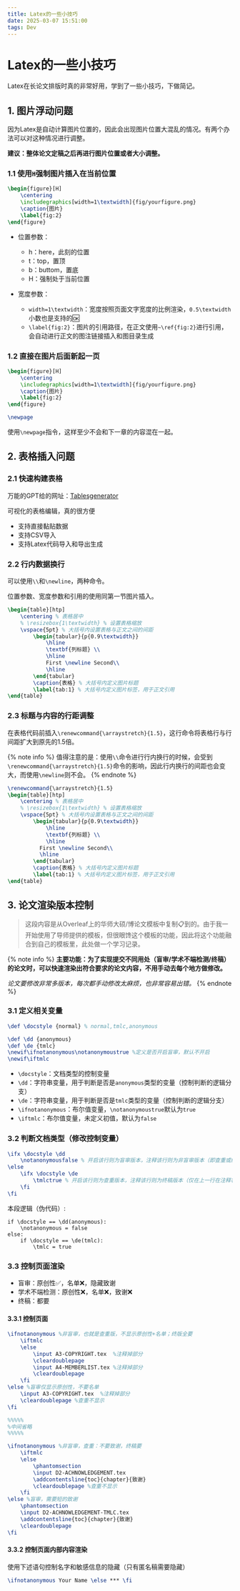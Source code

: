 ```yaml
---
title: Latex的一些小技巧
date: 2025-03-07 15:51:00
tags: Dev
---
```


# Latex的一些小技巧

Latex在长论文排版时真的非常好用，学到了一些小技巧，下做简记。

## 1. 图片浮动问题

因为Latex是自动计算图片位置的，因此会出现图片位置大混乱的情况。有两个办法可以对这种情况进行调整。

**建议：整体论文定稿之后再进行图片位置或者大小调整。**

### 1.1 使用`H`强制图片插入在当前位置

```Latex
\begin{figure}[H]
    \centering
    \includegraphics[width=1\textwidth]{fig/yourfigure.png}
    \caption{图片}
    \label{fig:2}
\end{figure}
```
  
- 位置参数：
    - h：here，此刻的位置
    - t：top，置顶
    - b：buttom，置底
    - H：强制处于当前位置

- 宽度参数：
    - `width=1\textwidth`：宽度按照页面文字宽度的比例渲染，`0.5\textwidth`小数也是支持的🆗
    - `\label{fig:2}`：图片的引用路径，在正文使用`~\ref{fig:2}`进行引用，会自动进行正文的图注链接插入和图目录生成

### 1.2 直接在图片后面新起一页


```Latex
\begin{figure}[H]
    \centering
    \includegraphics[width=1\textwidth]{fig/yourfigure.png}
    \caption{图片}
    \label{fig:2}
\end{figure}

\newpage
```

使用`\newpage`指令，这样至少不会和下一章的内容混在一起。

## 2. 表格插入问题

### 2.1 快速构建表格

万能的GPT给的网址：[Tablesgenerator](https://www.tablesgenerator.com/)

可视化的表格编辑，真的很方便

- 支持直接黏贴数据
- 支持CSV导入
- 支持Latex代码导入和导出生成

### 2.2 行内数据换行

可以使用`\\`和`\newline`，两种命令。

位置参数、宽度参数和引用的使用同第一节图片插入。

```Latex
\begin{table}[htp]
	\centering % 表格居中
    % \resizebox{1\textwidth} % 设置表格缩放
	\vspace{5pt} % 大括号内设置表格与正文之间的间距
        \begin{tabular}{p{0.9\textwidth}}
            \hline
            \textbf{列标题} \\
            \hline
            First \newline Second\\
            \hline
        \end{tabular}
        \caption{表格} % 大括号内定义图片标题
        \label{tab:1} % 大括号内定义图片标签，用于正文引用
\end{table}
```

### 2.3 标题与内容的行距调整

在表格代码前插入`\renewcommand{\arraystretch}{1.5}`，这行命令将表格行与行间距扩大到原先的1.5倍。

{% note info %}
值得注意的是：使用`\\`命令进行行内换行的时候，会受到`\renewcommand{\arraystretch}{1.5}`命令的影响，因此行内换行的间距也会变大，而使用`\newline`则不会。
{% endnote %}

```Latex
\renewcommand{\arraystretch}{1.5}
\begin{table}[htp]
	\centering % 表格居中
    % \resizebox{1\textwidth} % 设置表格缩放
	\vspace{5pt} % 大括号内设置表格与正文之间的间距
        \begin{tabular}{p{0.9\textwidth}}
            \hline
            \textbf{列标题} \\
            \hline
          First \newline Second\\
          \hline
        \end{tabular}
        \caption{表格} % 大括号内定义图片标题
        \label{tab:1} % 大括号内定义图片标签，用于正文引用
\end{table}

```

## 3. 论文渲染版本控制

> 这段内容是从Overleaf上的华师大硕/博论文模板中复制📋到的。由于我一开始使用了导师提供的模板，但很眼馋这个模板的功能，因此将这个功能融合到自己的模板里，此处做一个学习记录。

{% note info %}
**主要功能：为了实现提交不同用处（盲审/学术不端检测/终稿）的论文时，可以快速渲染出符合要求的论文内容，不用手动去每个地方做修改。**

*论文要修改非常多版本，每次都手动修改太麻烦，也非常容易出错。*
{% endnote %}

### 3.1 定义相关变量

```Latex
\def \docstyle {normal} % normal,tmlc,anonymous

\def \dd {anonymous}
\def \de {tmlc}
\newif\ifnotanonymous\notanonymoustrue %定义是否开启盲审，默认不开启
\newif\iftmlc
```

- `\docstyle`：文档类型的控制变量
- `\dd`：字符串变量，用于判断是否是`anonymous`类型的变量（控制判断的逻辑分支）
- `\de`：字符串变量，用于判断是否是`tmlc`类型的变量（控制判断的逻辑分支）
- `\ifnotanonymous`：布尔值变量，`\notanonymoustrue`默认为`true`
- `\iftmlc`：布尔值变量，未定义初值，默认为`false`

### 3.2 判断文档类型（修改控制变量）

```Latex
\ifx \docstyle \dd
    \notanonymousfalse % 开启该行则为盲审版本，注释该行则为非盲审版本（即查重或终稿版本）
\else
    \ifx \docstyle \de
        \tmlctrue % 开启该行则为查重版本，注释该行则为终稿版本（仅在上一行在注释状态下有效）
    \fi
\fi
```

本段逻辑（伪代码）:

```
if \docstyle == \dd(anonymous):
    \notanonymous = false
else:
    if \docstyle == \de(tmlc):
        \tmlc = true
```
### 3.3 控制页面渲染

- 盲审：原创性✅，名单❌，隐藏致谢
- 学术不端检测：原创性❌，名单❌，致谢❌
- 终稿：都要

#### 3.3.1 控制页面
```Latex
\ifnotanonymous %非盲审，也就是查重版，不显示原创性+名单；终版全要
    \iftmlc
    \else
        \input A3-COPYRIGHT.tex  %注释掉部分
        \cleardoublepage
        \input A4-MEMBERLIST.tex %注释掉部分
        \cleardoublepage
    \fi
\else %盲审仅显示原创性，不要名单
    \input A3-COPYRIGHT.tex  %注释掉部分
    \cleardoublepage %查重不显示
\fi

%%%%%
%中间省略
%%%%%

\ifnotanonymous %非盲审，查重：不要致谢，终稿要
    \iftmlc
    \else
        \phantomsection
        \input D2-ACHNOWLEDGEMENT.tex
        \addcontentsline{toc}{chapter}{致谢}
        \cleardoublepage %查重不显示
    \fi
\else %盲审，需要短的致谢
    \phantomsection
    \input D2-ACHNOWLEDGEMENT-TMLC.tex
    \addcontentsline{toc}{chapter}{致谢}
    \cleardoublepage
\fi
```

#### 3.3.2 控制页面内部内容渲染

使用下述语句控制名字和敏感信息的隐藏（只有匿名稿需要隐藏）

```Latex
\ifnotanonymous Your Name \else *** \fi
```